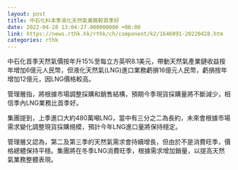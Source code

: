 ```yaml
---
layout: post
title: 中石化料本季液化天然氣業務較首季好
date: 2022-04-28 13:04:27.000000000 +08:00
link: https://news.rthk.hk/rthk/ch/component/k2/1646091-20220428.htm
categories: rthk
---
```


中石化首季天然氣價按年升15%至每立方英呎8.1美元，帶動天然氣產業鏈收益按年增加6億元人民幣，但液化天然氣(LNG)進口業務虧損16億元人民幣，虧損按年增加12億元，因LNG價格較高。

管理層指，將根據市場調整採購和銷售結構，預期今季現貨採購量將不斷減少，相信季內LNG業務比首季好。

集團提到，上季進口大約480萬噸LNG，當中有三分之二為長約，未來會根據市場需求變化調整現貨採購規模，預計今年LNG進口量將保持穩定。

管理層又認為，第二及第三季的天然氣需求會持續增長，但由於不是消費旺季，價格總體保持平穩。集團將在冬季LNG消費旺季，根據需求增加銷量，以提高天然氣業務整體表現。
